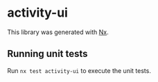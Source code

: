 # activity-ui

This library was generated with [Nx](https://nx.dev).

## Running unit tests

Run `nx test activity-ui` to execute the unit tests.
